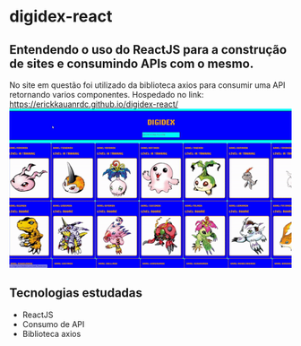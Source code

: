 # digidex-react
## Entendendo o uso do ReactJS para a construção de sites e consumindo APIs com o mesmo.
No site em questão foi utilizado da biblioteca axios para consumir uma API retornando varios componentes.
Hospedado no link: https://erickkauanrdc.github.io/digidex-react/
![](show.gif) 

## Tecnologias estudadas
- ReactJS
- Consumo de API
- Biblioteca axios
